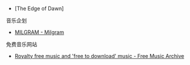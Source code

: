 
- [The Edge of Dawn]

音乐企划

- [MILGRAM - Milgram](https://milgram.jp/)


免费音乐网站

- [Royalty free music and 'free to download' music - Free Music Archive](https://freemusicarchive.org/)